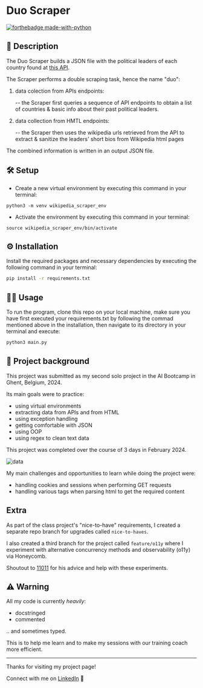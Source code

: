# Duo Scraper

[![forthebadge made-with-python](https://ForTheBadge.com/images/badges/made-with-python.svg)](https://www.python.org/)

## 📖 Description

The Duo Scraper builds a JSON file with the political leaders of each country found at [this API](https://country-leaders.onrender.com/docs).

The Scraper performs a double scraping task, hence the name "duo":

1. data colection from APIs endpoints:

     -- the Scraper first queries a sequence of API endpoints to obtain a list of countries & basic info about their past political leaders.

3. data collection from HMTL endpoints:

     -- the Scraper then uses the wikipedia urls retrieved from the API to extract & sanitize the leaders' short bios from Wikipedia html pages

The combined information is written in an output JSON file.

## 🛠️ Setup

- Create a new virtual environment by executing this command in your terminal:

`python3 -m venv wikipedia_scraper_env`

- Activate the environment by executing this command in your terminal:

`source wikipedia_scraper_env/bin/activate`

## ⚙️ Installation

Install the required packages and necessary dependencies by executing the following command in your terminal:

  ```bash
  pip install -r requirements.txt
  ```
## 👩‍💻 Usage

To run the program, clone this repo on your local machine, make sure you have first executed your requirements.txt by following the commad mentioned above in the installation, then navigate to its directory in your terminal and execute:
```bash
python3 main.py
```

## 📂 Project background

This project was submitted as my second solo project in the AI Bootcamp in Ghent, Belgium, 2024.

Its main goals were to practice:

- using virtual environments
- extracting data from APIs and from HTML
- using exception handling
- getting comfortable with JSON
- using OOP
- using regex to clean text data

This project was completed over the course of 3 days in February 2024.


![data](https://camo.githubusercontent.com/3fbf9fe8569e07e446820a43eddc4be7841d94c6a977c38379760f36459244b7/68747470733a2f2f692e70696e696d672e636f6d2f6f726967696e616c732f30662f63322f31662f30666332316663643637336637393463316436323232623137373031333334322e706e67)


My main challenges and opportunities to learn while doing the project were:

- handling cookies and sessions when performing GET requests
- handling various tags when parsing html to get the required content

## Extra

As part of the class project's "nice-to-have" requirements, I created a separate repo branch for upgrades called `nice-to-haves`.

I also created a third branch for the project called `feature/o11y` where I experiment with alternative concurrency methods and observability (o11y) via Honeycomb.

Shoutout to [11011](https://github.com/one1zero1one) for his advice and help with these experiments.

## ⚠️ Warning

All my code is currently *heavily*:

- docstringed
- commented

.. and sometimes typed.

This is to help me learn and to make my sessions with our training coach more efficient.

---

Thanks for visiting my project page!

Connect with me on [LinkedIn](https://www.linkedin.com/in/mirunasuru/) 🤍
